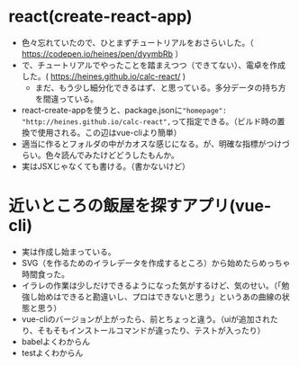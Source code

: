 # react(create-react-app)
- 色々忘れていたので、ひとまずチュートリアルをおさらいした。（ https://codepen.io/heines/pen/dyymbRb ）
- で、チュートリアルでやったことを踏まえつつ（できてない）、電卓を作成した。( https://heines.github.io/calc-react/ )
  - まだ、もう少し細分化できるはず、と思っている。多分データの持ち方を間違っている。
- react-create-appを使うと、package.jsonに`"homepage": "http://heines.github.io/calc-react",`って指定できる。（ビルド時の置換で使用される。この辺はvue-cliより簡単）
- 適当に作るとフォルダの中がカオスな感じになる。が、明確な指標がつけづらい。色々読んでみたけどどうしたもんか。
- 実はJSXじゃなくても書ける。（書かないけど）

# 近いところの飯屋を探すアプリ(vue-cli)
- 実は作成し始まっている。
- SVG（を作るためのイラレデータを作成するところ）から始めたらめっちゃ時間食った。
- イラレの作業は少しだけできるようになった気がするけど、気のせい。（「勉強し始めはできると勘違いし、プロはできないと思う」というあの曲線の状態と思う）
- vue-cliのバージョンが上がったら、前とちょっと違う。（uiが追加されたり、そもそもインストールコマンドが違ったり、テストが入ったり）
- babelよくわからん
- testよくわからん
